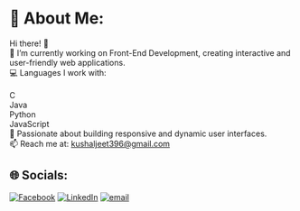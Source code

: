 # 💫 About Me:
Hi there! 👋<br>🔭 I’m currently working on Front-End Development, creating interactive and user-friendly web applications.
<br>💻 Languages I work with:<br><br>C<br>Java<br>Python<br>JavaScript<br>🚀 Passionate about building responsive and dynamic user interfaces.<br>📫 Reach me at: kushaljeet396@gmail.com


## 🌐 Socials:
[![Facebook](https://img.shields.io/badge/Facebook-%231877F2.svg?logo=Facebook&logoColor=white)](https://www.facebook.com/SigmaHulo?rdid=2hktS4AQujiAtLFb&share_url=https%3A%2F%2Fwww.facebook.com%2Fshare%2F15j5Bi849m%2F#) [![LinkedIn](https://img.shields.io/badge/LinkedIn-%230077B5.svg?logo=linkedin&logoColor=white)](https://www.linkedin.com/in/kushal-karmakar-69b401310/) [![email](https://img.shields.io/badge/Email-D14836?logo=gmail&logoColor=white)](mailto:kushaljeet396@gmail.com) 
